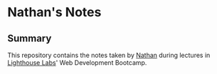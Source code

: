 # Nathan's Notes

## Summary 
This repository contains the notes taken by [Nathan](https://github.com/nathanlunn) during lectures in [Lighthouse Labs](https://github.com/lighthouse-labs)' Web Development Bootcamp.